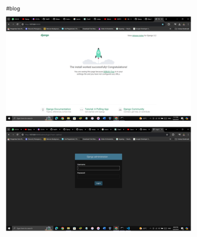 #blog

![alt text](https://github.com/mulyadi09/muhmulyadi/blob/main/Screenshot%20(31).png)

![alt text](https://github.com/mulyadi09/muhmulyadi/blob/main/Screenshot%20(32).png)
